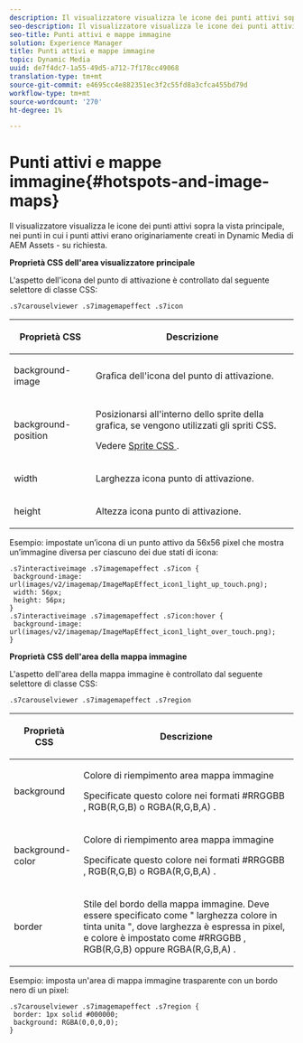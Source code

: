 ```yaml
---
description: Il visualizzatore visualizza le icone dei punti attivi sopra la vista principale, nei punti in cui i punti attivi erano originariamente creati in Dynamic Media di  AEM Assets - su richiesta.
seo-description: Il visualizzatore visualizza le icone dei punti attivi sopra la vista principale, nei punti in cui i punti attivi erano originariamente creati in Dynamic Media di  AEM Assets - su richiesta.
seo-title: Punti attivi e mappe immagine
solution: Experience Manager
title: Punti attivi e mappe immagine
topic: Dynamic Media
uuid: de7f4dc7-1a55-49d5-a712-7f178cc49068
translation-type: tm+mt
source-git-commit: e4695cc4e882351ec3f2c55fd8a3cfca455bd79d
workflow-type: tm+mt
source-wordcount: '270'
ht-degree: 1%

---
```



# Punti attivi e mappe immagine{#hotspots-and-image-maps}

Il visualizzatore visualizza le icone dei punti attivi sopra la vista principale, nei punti in cui i punti attivi erano originariamente creati in Dynamic Media di  AEM Assets - su richiesta.

<!--<a id="section_061E550C1C1D4DB2BD663A898895B38C"></a>-->

**Proprietà CSS dell&#39;area visualizzatore principale**

L&#39;aspetto dell&#39;icona del punto di attivazione è controllato dal seguente selettore di classe CSS:

```
.s7carouselviewer .s7imagemapeffect .s7icon
```

<table id="table_94EE3F5BBE4547C0B4943471CEE7EDE4"> 
 <thead> 
  <tr> 
   <th colname="col1" class="entry"> <p> Proprietà CSS </p> </th> 
   <th colname="col2" class="entry"> <p>Descrizione </p> </th> 
  </tr> 
 </thead>
 <tbody> 
  <tr> 
   <td colname="col1"> <p> <span class="codeph"> background-image  </span> </p> </td> 
   <td colname="col2"> <p>Grafica dell'icona del punto di attivazione. </p> </td> 
  </tr> 
  <tr> 
   <td colname="col1"> <p> <span class="codeph"> background-position  </span> </p> </td> 
   <td colname="col2"> <p>Posizionarsi all'interno dello sprite della grafica, se vengono utilizzati gli spriti CSS. </p> <p>Vedere <a href="../../../c-html5-aem-asset-viewers/c-html5-aem-interactive-images/c-html5-aem-interactive-image-customizingviewer/c-html5-aem-interactive-image-customizingviewer.md#section-9b6d8d601cb441d08214dada7bb4eddc" format="dita" scope="local"> Sprite CSS </a>. </p> </td> 
  </tr> 
  <tr> 
   <td colname="col1"> <p> <span class="codeph"> width </span> </p> </td> 
   <td colname="col2"> <p>Larghezza icona punto di attivazione. </p> </td> 
  </tr> 
  <tr> 
   <td colname="col1"> <p> <span class="codeph"> height </span> </p> </td> 
   <td colname="col2"> <p>Altezza icona punto di attivazione. </p> </td> 
  </tr> 
 </tbody> 
</table>

Esempio: impostate un’icona di un punto attivo da 56x56 pixel che mostra un’immagine diversa per ciascuno dei due stati di icona:

```
.s7interactiveimage .s7imagemapeffect .s7icon { 
 background-image: url(images/v2/imagemap/ImageMapEffect_icon1_light_up_touch.png); 
 width: 56px; 
 height: 56px; 
} 
.s7interactiveimage .s7imagemapeffect .s7icon:hover { 
 background-image: url(images/v2/imagemap/ImageMapEffect_icon1_light_over_touch.png); 
}
```

<!--<a id="section_26D0B8444D1F42D493793FF54968C0B9"></a>-->

**Proprietà CSS dell&#39;area della mappa immagine**

L&#39;aspetto dell&#39;area della mappa immagine è controllato dal seguente selettore di classe CSS:

`.s7carouselviewer .s7imagemapeffect .s7region`

<table id="table_DAE7A78AA4A74DC78B2D94F29E8E236B"> 
 <thead> 
  <tr> 
   <th colname="col1" class="entry"> <p> Proprietà CSS </p> </th> 
   <th colname="col2" class="entry"> <p>Descrizione </p> </th> 
  </tr> 
 </thead>
 <tbody> 
  <tr> 
   <td colname="col1"> <p> <span class="codeph"> background  </span> </p> </td> 
   <td colname="col2"> <p>Colore di riempimento area mappa immagine </p> <p>Specificate questo colore nei formati <span class="codeph"> #RRGGBB </span>, <span class="codeph"> RGB(R,G,B) </span> o <span class="codeph"> RGBA(R,G,B,A) </span>. </p> </td> 
  </tr> 
  <tr> 
   <td colname="col1"> <p> <span class="codeph"> background-color  </span> </p> </td> 
   <td colname="col2"> <p>Colore di riempimento area mappa immagine </p> <p>Specificate questo colore nei formati <span class="codeph"> #RRGGBB </span>, <span class="codeph"> RGB(R,G,B) </span> o <span class="codeph"> RGBA(R,G,B,A) </span>. </p> </td> 
  </tr> 
  <tr> 
   <td colname="col1"> <p> <span class="codeph"> border  </span> </p> </td> 
   <td colname="col2"> <p> Stile del bordo della mappa immagine. Deve essere specificato come " <span class="codeph"> larghezza </span> <span class="codeph"> colore in tinta unita </span>", dove <span class="codeph"> larghezza </span> è espressa in pixel, e <span class="codeph"> colore </span> è impostato come <span class="codeph"> #RRGGBB </span>, <span class="codeph"> RGB(R,G,B) </span> oppure <span class="codeph"> RGBA(R,G,B,A) </span>. </p> </td> 
  </tr> 
 </tbody> 
</table>

Esempio: imposta un&#39;area di mappa immagine trasparente con un bordo nero di un pixel:

```
.s7carouselviewer .s7imagemapeffect .s7region { 
 border: 1px solid #000000; 
 background: RGBA(0,0,0,0);  
}
```

